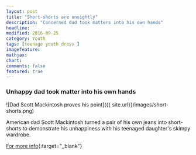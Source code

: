 ```yaml
---
layout: post
title: "Short-shorts are unsightly"
description: "Concerned dad took matters into his own hands"
headline: 
modified: 2016-09-25
category: Youth
tags: [teenage youth dress ]
imagefeature: 
mathjax: 
chart: 
comments: false
featured: true
---
```

### Unhappy dad took matter into his own hands
  
![Dad Scott Mackintosh proves his point]({{ site.url}}/images/short-shorts.png)


American dad Scott Mackintosh turned a pair of his own jeans into short-shorts to demonstrate his unhappiness with his teenaged daughter's skimpy wardrobe.


[For more info](http://www.people.com/people/article/0,,20734380,00.html){:target="_blank"}


